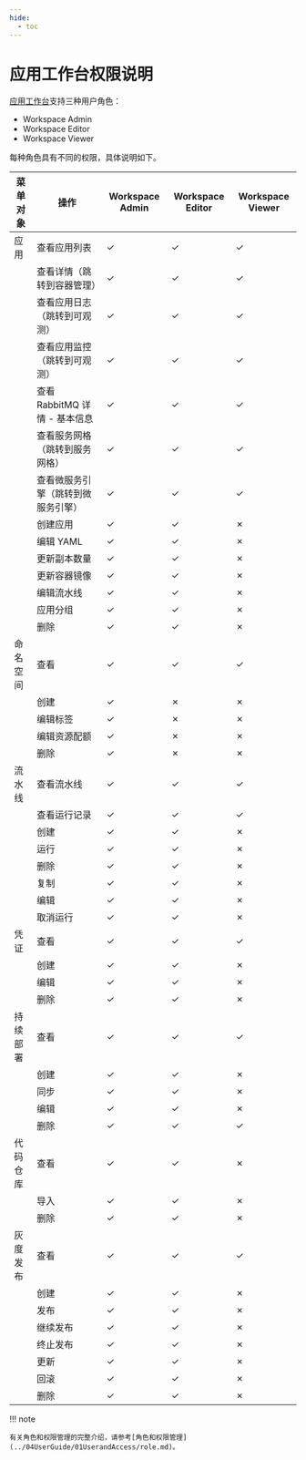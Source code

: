 ```yaml
---
hide:
  - toc
---
```


# 应用工作台权限说明

[应用工作台](../../amamba/01ProductBrief/what.md)支持三种用户角色：

- Workspace Admin
- Workspace Editor
- Workspace Viewer

每种角色具有不同的权限，具体说明如下。

<!--
有权限使用`&check;`，无权限使用`&cross;`
-->

| 菜单对象 | 操作                               | Workspace Admin | Workspace Editor | Workspace Viewer |
| -------- | ---------------------------------- | --------------- | ---------------- | ---------------- |
| 应用     | 查看应用列表                       | &check;         | &check;          | &check;          |
|          | 查看详情（跳转到容器管理）         | &check;         | &check;          | &check;          |
|          | 查看应用日志（跳转到可观测）       | &check;         | &check;          | &check;          |
|          | 查看应用监控（跳转到可观测）       | &check;         | &check;          | &check;          |
|          | 查看 RabbitMQ 详情 - 基本信息      | &check;         | &check;          | &check;          |
|          | 查看服务网格（跳转到服务网格）     | &check;         | &check;          | &check;          |
|          | 查看微服务引擎（跳转到微服务引擎） | &check;         | &check;          | &check;          |
|          | 创建应用                           | &check;         | &check;          | &cross;          |
|          | 编辑 YAML                          | &check;         | &check;          | &cross;          |
|          | 更新副本数量                       | &check;         | &check;          | &cross;          |
|          | 更新容器镜像                       | &check;         | &check;          | &cross;          |
|          | 编辑流水线                         | &check;         | &check;          | &cross;          |
|          | 应用分组                           | &check;         | &check;          | &cross;          |
|          | 删除                               | &check;         | &check;          | &cross;          |
| 命名空间 | 查看                               | &check;         | &check;          | &check;          |
|          | 创建                               | &check;         | &cross;          | &cross;          |
|          | 编辑标签                           | &check;         | &cross;          | &cross;          |
|          | 编辑资源配额                       | &check;         | &cross;          | &cross;          |
|          | 删除                               | &check;         | &cross;          | &cross;          |
| 流水线   | 查看流水线                         | &check;         | &check;          | &check;          |
|          | 查看运行记录                       | &check;         | &check;          | &check;          |
|          | 创建                               | &check;         | &check;          | &cross;          |
|          | 运行                               | &check;         | &check;          | &cross;          |
|          | 删除                               | &check;         | &check;          | &cross;          |
|          | 复制                               | &check;         | &check;          | &cross;          |
|          | 编辑                               | &check;         | &check;          | &cross;          |
|          | 取消运行                           | &check;         | &check;          | &cross;          |
| 凭证     | 查看                               | &check;         | &check;          | &check;          |
|          | 创建                               | &check;         | &check;          | &cross;          |
|          | 编辑                               | &check;         | &check;          | &cross;          |
|          | 删除                               | &check;         | &check;          | &cross;          |
| 持续部署 | 查看                               | &check;         | &check;          | &check;          |
|          | 创建                               | &check;         | &check;          | &cross;          |
|          | 同步                               | &check;         | &check;          | &cross;          |
|          | 编辑                               | &check;         | &check;          | &cross;          |
|          | 删除                               | &check;         | &check;          | &check;          |
| 代码仓库 | 查看                               | &check;         | &check;          | &cross;          |
|          | 导入                               | &check;         | &check;          | &cross;          |
|          | 删除                               | &check;         | &check;          | &cross;          |
| 灰度发布 | 查看                               | &check;         | &check;          | &check;          |
|          | 创建                               | &check;         | &check;          | &cross;          |
|          | 发布                               | &check;         | &check;          | &cross;          |
|          | 继续发布                           | &check;         | &check;          | &cross;          |
|          | 终止发布                           | &check;         | &check;          | &cross;          |
|          | 更新                               | &check;         | &check;          | &cross;          |
|          | 回滚                               | &check;         | &check;          | &cross;          |
|          | 删除                               | &check;         | &check;          | &cross;          |

!!! note

    有关角色和权限管理的完整介绍，请参考[角色和权限管理](../04UserGuide/01UserandAccess/role.md)。
